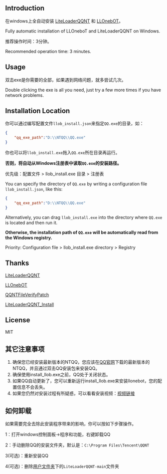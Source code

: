 ## Introduction

在windows上全自动安装 [LiteLoaderQQNT](https://github.com/LiteLoaderQQNT/LiteLoaderQQNT) 和 [LLOnebOT](https://github.com/LLOneBot/LLOneBot)。

Fully automatic installation of LLOneboT and LiteLoaderQQNT on Windows.

推荐操作时间：3分钟。

Recommended operation time: 3 minutes.

## Usage

双击exe是你需要的全部，如果遇到网络问题，就多尝试几次。

Double clicking the exe is all you need, just try a few more times if you have network problems.

##  Installation Location

你可以通过编写配置文件`llob_install.json`来指定`QQ.exe`的目录，如：
```json
{
    "qq_exe_path":"D:\\NTQQ\\QQ.exe"
}
```

你也可以将`llob_install.exe`拖入`QQ.exe`所在目录再运行。

**否则，将自动从Windows注册表中读取`QQ.exe`的安装路径。**

优先级：配置文件 > llob_install.exe 目录 > 注册表

You can specify the directory of `QQ.exe` by writing a configuration file `llob_install.json`, like this:
```json
{
    "qq_exe_path":"D:\\NTQQ\\QQ.exe"
}
```

Alternatively, you can drag `llob_install.exe` into the directory where `QQ.exe` is located and then run it.

**Otherwise, the installation path of `QQ.exe` will be automatically read from the Windows registry.**

Priority: Configuration file > llob_install.exe directory > Registry

## Thanks

[LiteLoaderQQNT](https://github.com/LiteLoaderQQNT/LiteLoaderQQNT)

[LLOnebOT](https://github.com/LLOneBot/LLOneBot)

[QQNTFileVerifyPatch](https://github.com/LiteLoaderQQNT/QQNTFileVerifyPatch)

[LiteLoaderQQNT_Install](https://github.com/Mzdyl/LiteLoaderQQNT_Install)

## License

MIT

## 其它注意事项
1. 确保您已经安装最新版本的NTQQ，您应该在[QQ官网](https://im.qq.com/pcqq/index.shtml)下载的最新版本的NTQQ，并且通过双击QQ安装包来安装QQ。
2. 确保使用install_llob.exe之前，QQ处于关闭状态。
3. 如果QQ自动更新了，您可以重新运行install_llob.exe来安装llonebot，您的配置信息不会丢失。
4. 如果您仍然对安装过程有所疑惑，可以看看安装视频：[视频链接](https://files.catbox.moe/psdz7v.mp4)

## 如何卸载

如果需要完全去除此安装程序带来的影响，你可以按如下步骤操作。

1：打开windows控制面板->程序和功能，右键卸载QQ

2：手动删除QQ的安装文件夹，默认是：`C:\Program Files\Tencent\QQNT`

3(可选)：重新安装QQ

4(可选)：删除[用户文件夹](https://www.baidu.com/s?wd=windows%20%E7%94%A8%E6%88%B7%E6%96%87%E4%BB%B6%E5%A4%B9%E6%98%AF%E4%BB%80%E4%B9%88)下的`LiteLoaderQQNT-main`文件夹

